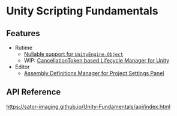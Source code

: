 # Unity Scripting Fundamentals

## Features

- Rutime
    - [Nullable support for `UnityEngine.Object`](https://sator-imaging.github.io/Unity-Fundamentals/HeaderDocs/Runtime/NullableUnityObject.cs.html)
    - WIP: [CancellationToken based Lifecycle Manager for Unity](https://sator-imaging.github.io/Unity-Fundamentals/Runtime/LifecycleBehaviour/README.html)
- Editor
    - [Assembly Definitions Manager for Project Settings Panel](https://sator-imaging.github.io/Unity-Fundamentals/HeaderDocs/Editor/AssemblyDefinitionSettingsProvider/AssemblyDefinitionSettingsProvider.cs.html)

## API Reference

https://sator-imaging.github.io/Unity-Fundamentals/api/index.html

